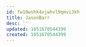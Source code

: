 ```yaml
---
id: fw10wshk4xjwhvl9qmvi3kh
title: JasonBarr
desc: ''
updated: 1651670544399
created: 1651670544399
---
```


